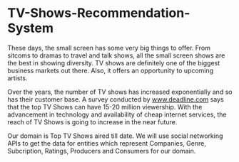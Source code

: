 # TV-Shows-Recommendation-System

These days, the small screen has some very big things to offer. From sitcoms to dramas to travel and talk shows, all the small screen shows are the best in showing diversity. TV shows are definitely one of the biggest business markets out there. Also, it offers an opportunity to upcoming artists.

Over the years, the number of TV shows has increased exponentially and so has their customer base. A survey conducted by www.deadline.com says that the top TV Shows can have 15-20 million viewership. With the advancement in technology and availability of cheap internet services, the reach of TV Shows is going to increase in the near future.

Our domain is Top TV Shows aired till date. We will use social networking APIs to get the data for entities which represent Companies, Genre, Subcription, Ratings,
Producers and Consumers for our domain.
